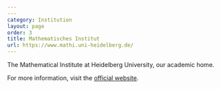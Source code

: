 ```yaml
---
---
category: Institution
layout: page
order: 3
title: Mathematisches Institut
url: https://www.mathi.uni-heidelberg.de/
---
```


The Mathematical Institute at Heidelberg University, our academic home.

For more information, visit the [official website](https://www.mathi.uni-heidelberg.de/).